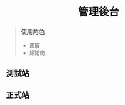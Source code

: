 # <center>管理後台</center>

<!-- English | [简体中文](./README-zh.md) -->

> ### 使用角色
>
> - 原廠
> - 經銷商

## 測試站

## 正式站
